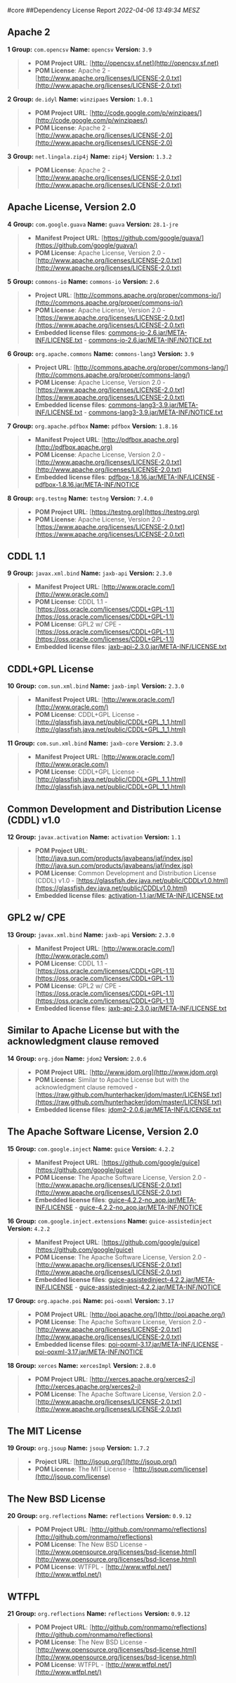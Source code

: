 
#core
##Dependency License Report
_2022-04-06 13:49:34 MESZ_
## Apache 2

**1** **Group:** `com.opencsv` **Name:** `opencsv` **Version:** `3.9` 
> - **POM Project URL**: [http://opencsv.sf.net](http://opencsv.sf.net)
> - **POM License**: Apache 2 - [http://www.apache.org/licenses/LICENSE-2.0.txt](http://www.apache.org/licenses/LICENSE-2.0.txt)

**2** **Group:** `de.idyl` **Name:** `winzipaes` **Version:** `1.0.1` 
> - **POM Project URL**: [http://code.google.com/p/winzipaes/](http://code.google.com/p/winzipaes/)
> - **POM License**: Apache 2 - [http://www.apache.org/licenses/LICENSE-2.0](http://www.apache.org/licenses/LICENSE-2.0)

**3** **Group:** `net.lingala.zip4j` **Name:** `zip4j` **Version:** `1.3.2` 
> - **POM License**: Apache 2 - [http://www.apache.org/licenses/LICENSE-2.0.txt](http://www.apache.org/licenses/LICENSE-2.0.txt)

## Apache License, Version 2.0

**4** **Group:** `com.google.guava` **Name:** `guava` **Version:** `28.1-jre` 
> - **Manifest Project URL**: [https://github.com/google/guava/](https://github.com/google/guava/)
> - **POM License**: Apache License, Version 2.0 - [http://www.apache.org/licenses/LICENSE-2.0.txt](http://www.apache.org/licenses/LICENSE-2.0.txt)

**5** **Group:** `commons-io` **Name:** `commons-io` **Version:** `2.6` 
> - **Project URL**: [http://commons.apache.org/proper/commons-io/](http://commons.apache.org/proper/commons-io/)
> - **POM License**: Apache License, Version 2.0 - [https://www.apache.org/licenses/LICENSE-2.0.txt](https://www.apache.org/licenses/LICENSE-2.0.txt)
> - **Embedded license files**: [commons-io-2.6.jar/META-INF/LICENSE.txt](commons-io-2.6.jar/META-INF/LICENSE.txt) 
    - [commons-io-2.6.jar/META-INF/NOTICE.txt](commons-io-2.6.jar/META-INF/NOTICE.txt)

**6** **Group:** `org.apache.commons` **Name:** `commons-lang3` **Version:** `3.9` 
> - **Project URL**: [http://commons.apache.org/proper/commons-lang/](http://commons.apache.org/proper/commons-lang/)
> - **POM License**: Apache License, Version 2.0 - [https://www.apache.org/licenses/LICENSE-2.0.txt](https://www.apache.org/licenses/LICENSE-2.0.txt)
> - **Embedded license files**: [commons-lang3-3.9.jar/META-INF/LICENSE.txt](commons-lang3-3.9.jar/META-INF/LICENSE.txt) 
    - [commons-lang3-3.9.jar/META-INF/NOTICE.txt](commons-lang3-3.9.jar/META-INF/NOTICE.txt)

**7** **Group:** `org.apache.pdfbox` **Name:** `pdfbox` **Version:** `1.8.16` 
> - **Manifest Project URL**: [http://pdfbox.apache.org](http://pdfbox.apache.org)
> - **POM License**: Apache License, Version 2.0 - [http://www.apache.org/licenses/LICENSE-2.0.txt](http://www.apache.org/licenses/LICENSE-2.0.txt)
> - **Embedded license files**: [pdfbox-1.8.16.jar/META-INF/LICENSE](pdfbox-1.8.16.jar/META-INF/LICENSE) 
    - [pdfbox-1.8.16.jar/META-INF/NOTICE](pdfbox-1.8.16.jar/META-INF/NOTICE)

**8** **Group:** `org.testng` **Name:** `testng` **Version:** `7.4.0` 
> - **POM Project URL**: [https://testng.org](https://testng.org)
> - **POM License**: Apache License, Version 2.0 - [https://www.apache.org/licenses/LICENSE-2.0.txt](https://www.apache.org/licenses/LICENSE-2.0.txt)

## CDDL 1.1

**9** **Group:** `javax.xml.bind` **Name:** `jaxb-api` **Version:** `2.3.0` 
> - **Manifest Project URL**: [http://www.oracle.com/](http://www.oracle.com/)
> - **POM License**: CDDL 1.1 - [https://oss.oracle.com/licenses/CDDL+GPL-1.1](https://oss.oracle.com/licenses/CDDL+GPL-1.1)
> - **POM License**: GPL2 w/ CPE - [https://oss.oracle.com/licenses/CDDL+GPL-1.1](https://oss.oracle.com/licenses/CDDL+GPL-1.1)
> - **Embedded license files**: [jaxb-api-2.3.0.jar/META-INF/LICENSE.txt](jaxb-api-2.3.0.jar/META-INF/LICENSE.txt)

## CDDL+GPL License

**10** **Group:** `com.sun.xml.bind` **Name:** `jaxb-impl` **Version:** `2.3.0` 
> - **Manifest Project URL**: [http://www.oracle.com/](http://www.oracle.com/)
> - **POM License**: CDDL+GPL License - [http://glassfish.java.net/public/CDDL+GPL_1_1.html](http://glassfish.java.net/public/CDDL+GPL_1_1.html)

**11** **Group:** `com.sun.xml.bind` **Name:** `jaxb-core` **Version:** `2.3.0` 
> - **Manifest Project URL**: [http://www.oracle.com/](http://www.oracle.com/)
> - **POM License**: CDDL+GPL License - [http://glassfish.java.net/public/CDDL+GPL_1_1.html](http://glassfish.java.net/public/CDDL+GPL_1_1.html)

## Common Development and Distribution License (CDDL) v1.0

**12** **Group:** `javax.activation` **Name:** `activation` **Version:** `1.1` 
> - **POM Project URL**: [http://java.sun.com/products/javabeans/jaf/index.jsp](http://java.sun.com/products/javabeans/jaf/index.jsp)
> - **POM License**: Common Development and Distribution License (CDDL) v1.0 - [https://glassfish.dev.java.net/public/CDDLv1.0.html](https://glassfish.dev.java.net/public/CDDLv1.0.html)
> - **Embedded license files**: [activation-1.1.jar/META-INF/LICENSE.txt](activation-1.1.jar/META-INF/LICENSE.txt)

## GPL2 w/ CPE

**13** **Group:** `javax.xml.bind` **Name:** `jaxb-api` **Version:** `2.3.0` 
> - **Manifest Project URL**: [http://www.oracle.com/](http://www.oracle.com/)
> - **POM License**: CDDL 1.1 - [https://oss.oracle.com/licenses/CDDL+GPL-1.1](https://oss.oracle.com/licenses/CDDL+GPL-1.1)
> - **POM License**: GPL2 w/ CPE - [https://oss.oracle.com/licenses/CDDL+GPL-1.1](https://oss.oracle.com/licenses/CDDL+GPL-1.1)
> - **Embedded license files**: [jaxb-api-2.3.0.jar/META-INF/LICENSE.txt](jaxb-api-2.3.0.jar/META-INF/LICENSE.txt)

## Similar to Apache License but with the acknowledgment clause removed

**14** **Group:** `org.jdom` **Name:** `jdom2` **Version:** `2.0.6` 
> - **POM Project URL**: [http://www.jdom.org](http://www.jdom.org)
> - **POM License**: Similar to Apache License but with the acknowledgment clause removed - [https://raw.github.com/hunterhacker/jdom/master/LICENSE.txt](https://raw.github.com/hunterhacker/jdom/master/LICENSE.txt)
> - **Embedded license files**: [jdom2-2.0.6.jar/META-INF/LICENSE.txt](jdom2-2.0.6.jar/META-INF/LICENSE.txt)

## The Apache Software License, Version 2.0

**15** **Group:** `com.google.inject` **Name:** `guice` **Version:** `4.2.2` 
> - **Manifest Project URL**: [https://github.com/google/guice](https://github.com/google/guice)
> - **POM License**: The Apache Software License, Version 2.0 - [http://www.apache.org/licenses/LICENSE-2.0.txt](http://www.apache.org/licenses/LICENSE-2.0.txt)
> - **Embedded license files**: [guice-4.2.2-no_aop.jar/META-INF/LICENSE](guice-4.2.2-no_aop.jar/META-INF/LICENSE) 
    - [guice-4.2.2-no_aop.jar/META-INF/NOTICE](guice-4.2.2-no_aop.jar/META-INF/NOTICE)

**16** **Group:** `com.google.inject.extensions` **Name:** `guice-assistedinject` **Version:** `4.2.2` 
> - **Manifest Project URL**: [https://github.com/google/guice](https://github.com/google/guice)
> - **POM License**: The Apache Software License, Version 2.0 - [http://www.apache.org/licenses/LICENSE-2.0.txt](http://www.apache.org/licenses/LICENSE-2.0.txt)
> - **Embedded license files**: [guice-assistedinject-4.2.2.jar/META-INF/LICENSE](guice-assistedinject-4.2.2.jar/META-INF/LICENSE) 
    - [guice-assistedinject-4.2.2.jar/META-INF/NOTICE](guice-assistedinject-4.2.2.jar/META-INF/NOTICE)

**17** **Group:** `org.apache.poi` **Name:** `poi-ooxml` **Version:** `3.17` 
> - **POM Project URL**: [http://poi.apache.org/](http://poi.apache.org/)
> - **POM License**: The Apache Software License, Version 2.0 - [http://www.apache.org/licenses/LICENSE-2.0.txt](http://www.apache.org/licenses/LICENSE-2.0.txt)
> - **Embedded license files**: [poi-ooxml-3.17.jar/META-INF/LICENSE](poi-ooxml-3.17.jar/META-INF/LICENSE) 
    - [poi-ooxml-3.17.jar/META-INF/NOTICE](poi-ooxml-3.17.jar/META-INF/NOTICE)

**18** **Group:** `xerces` **Name:** `xercesImpl` **Version:** `2.8.0` 
> - **POM Project URL**: [http://xerces.apache.org/xerces2-j](http://xerces.apache.org/xerces2-j)
> - **POM License**: The Apache Software License, Version 2.0 - [http://www.apache.org/licenses/LICENSE-2.0.txt](http://www.apache.org/licenses/LICENSE-2.0.txt)

## The MIT License

**19** **Group:** `org.jsoup` **Name:** `jsoup` **Version:** `1.7.2` 
> - **Project URL**: [http://jsoup.org/](http://jsoup.org/)
> - **POM License**: The MIT License - [http://jsoup.com/license](http://jsoup.com/license)

## The New BSD License

**20** **Group:** `org.reflections` **Name:** `reflections` **Version:** `0.9.12` 
> - **POM Project URL**: [http://github.com/ronmamo/reflections](http://github.com/ronmamo/reflections)
> - **POM License**: The New BSD License - [http://www.opensource.org/licenses/bsd-license.html](http://www.opensource.org/licenses/bsd-license.html)
> - **POM License**: WTFPL - [http://www.wtfpl.net/](http://www.wtfpl.net/)

## WTFPL

**21** **Group:** `org.reflections` **Name:** `reflections` **Version:** `0.9.12` 
> - **POM Project URL**: [http://github.com/ronmamo/reflections](http://github.com/ronmamo/reflections)
> - **POM License**: The New BSD License - [http://www.opensource.org/licenses/bsd-license.html](http://www.opensource.org/licenses/bsd-license.html)
> - **POM License**: WTFPL - [http://www.wtfpl.net/](http://www.wtfpl.net/)


